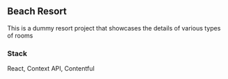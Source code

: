 ## Beach Resort

This is a dummy resort project that showcases the details of various types of rooms 

### Stack

React, Context API, Contentful